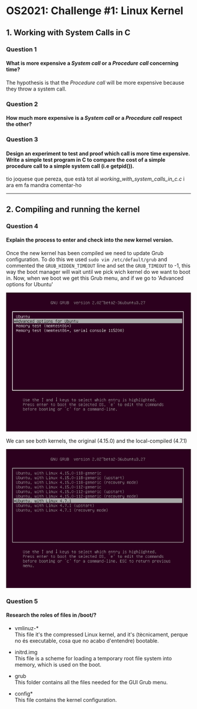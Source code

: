 # OS2021: Challenge #1: Linux Kernel

## 1. Working with System Calls in C

### Question 1
#### What is more expensive a *System call* or a *Procedure call* concerning **time**?
The hypothesis is that the *Procedure call* will be more expensive because they throw a system call.

### Question 2
#### How much more expensive is a *System call* or a *Procedure call* respect the other?

### Question 3
#### Design an experiment to test and proof which call is more time expensive. Write a simple test program in C to compare the cost of a simple procedure call to a simple system call (i.e getpid()).
tio joquese que pereza, que està tot al *working_with_system_calls_in_c.c* i ara em fa mandra comentar-ho

---

## 2. Compiling and running the kernel

### Question 4
#### Explain the process to enter and check into the new kernel version.
Once the new kernel has been compiled we need to update Grub configuration.
To do this we used `sudo vim /etc/default/grub` and commented the `GRUB_HIDDEN_TIMEOUT` line and set the `GRUB_TIMEOUT` to -1, this way the boot manager will wait until we pick wich kernel do we want to boot in.
Now, when we boot we get this Grub menu, and if we go to 'Advanced options for Ubuntu'

![Screenshot of the grub menu](assets/grub_screenshot.png)

We can see both kernels, the original (4.15.0) and the local-compiled (4.7.1)

![Screenshot of the installed and bootable kernels](assets/grub_screenshot_1.png)

### Question 5
#### Research the roles of files in /boot/?
* vmlinuz-* \
This file it's the compressed Linux kernel, and it's (tècnicament, perque no és executable, cosa que no acabo d'entendre) bootable.

* initrd.img \
This file is a scheme for loading a temporary root file system into memory, which is used on the boot.

* grub \
This folder contains all the files needed for the GUI Grub menu.

* config* \
This file contains the kernel configuration.
